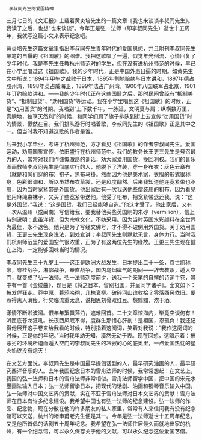      李叔同先生的爱国精神 

   三月七日的《文汇报》上载着黄炎培先生的一篇文章《我也来谈谈李叔同先生》。我读了之后，也想“也来谈谈”。今年正是弘一法师（即李叔同先生）逝世十五周年，我就写这篇小文来表示纪念吧。 

   黄炎培先生这篇文章里指出李叔同先生青年时代的爱国思想，并且附刊李叔同先生亲笔的自撰的《祖国歌》的图谱。我把这歌唱了一遍，似觉年光倒流，心情回复了少年时代。我是李先生任教杭州师范时的学生，但在没有进杭州师范的时候，早已在小学里唱过这《祖国歌》。我的少年时代，正是中国外患日逼的时期。如黄先生文中所说：1894年甲午之战败于日本，1895年割地赔款与日本讲和，1897年德占胶州湾，1898年英占威海卫，1899年法占广州湾，1900年八国联军占北京，1901年订约赔款讲和。——我的少年时代正在这些国耻之后。那时民间曾经有“抵制美货”、“抵制日货”、“劝用国货”等运动。我在小学里唱到这《祖国歌》的时候，正是“劝用国货”的时期。我唱到“上下数千年，一脉延，文明莫与肩；纵横数万里，膏腴地，独享天然利”的时候，和同学们肩了旗子排队到街上去宣传“劝用国货”时的情景，憬然在目。我们排队游行时唱着歌，李叔同先生的《祖国歌》正是其中之一。但当时我不知道这歌的作者是谁。 

   后来我小学毕业，考进了杭州师范，方才看见《祖国歌》的作者李叔同先生。爱国运动，劝用国货宣传，依旧盛行在杭州师范中。我们的教务长王更三先生是号召最力的人，常常对我们作慷慨激昂的训话，劝大家爱用国货，挽回利权。我们的音乐图画教师李叔同先生是彻底实行的人，他脱下了洋装，穿一身布衣：灰色云章布（就是和尚们穿的布）袍子，黑布马褂。然而因为他是美术家，衣服的形式很称身，色彩很调和，所以虽然布衣草裳，还是风度翩然。后来我知道他连宽紧带也不用，因为当时宽紧带是外国货。他出家后有一次我送他些僧装用的粗布，因为看见他用麻绳束袜子，又买了些宽紧带送他。他受了粗布，把宽紧带退还我，说：“这是外国货。”我说：“这是国货，我们已经能够自造。”他这才受了。他出家后，又有一次从温州（或闽南）写信给我，要我替他买些英国制的朱砂（vermilion），信上特别说明：此虽洋货，但为宗教文化，不妨采用。因为当时英国水彩颜料在全世界为最佳，永不退色。他只是为了写经文佛号，才不得不破例用外国货。关于劝用国货，王更三先生现身说法，到处宣讲；李叔同先生则默默无言，身体力行。当时我们杭州师范里的爱国空气很浓重，正为了有这两位先生的缘故。王更三先生现在健在上海，一定能够回味当时的情况。 

   李叔同先生三十九岁上——这正是欧洲大战发生，日本提出二十一条，袁世凯称帝，粤桂战争，湘鄂战争，奉直战争，国内乌烟瘴气的期间——辞去教职，遁入空门，就变成了弘一法师。弘一法师剃度前夕，送我一个亲笔的自撰的诗词手卷，其中有一首《金缕曲》，题目是《将之日本，留别祖国，并呈同学诸子》。全文如下：披发佯狂走。莽中原，暮鸦啼彻，几株衰柳。破碎河山谁收拾？零落西风依旧。便惹得离人消瘦。行矣临流重太息，说相思刻骨双红豆。愁黯黯，浓于酒。 

   漾情不断淞波溜。恨年年絮飘萍泊，遮难回首。二十文章惊海内，毕竟空谈何有！听匣底苍龙狂吼。长夜西风眠不得，度群生那惜心肝剖！是祖国，忍孤负！我还记得他展开这手卷来给我看的时候，特别指着这阕词，笑着对我说：“我作这阕词的时候，正是你的年纪。”当时我年幼无知，漠然无动于衷。现在回想，这暗示着：被恶劣的环境所迫而遁入空门的李叔同先生的冷寂的心的底奥里，一点爱国热忱的星火始终没有熄灭！ 

   在文艺方面说，李叔同先生是中国最早提倡话剧的人，最早研究油画的人，最早研究西洋音乐的人。去年我国纪念日本的雪舟法师的时候，我常常想起：在文艺上，我国的弘一法师和日本的雪舟法师非常相似。雪舟法师留学中国，把中国的宋元水墨画法输入日本；弘一法师留学日本，把现代的话剧、油画和钢琴音乐输入中国。弘一法师对中国文艺界的贡献，实在不亚于雪舟法师对日本文艺界的贡献！雪舟法师在日本有许多纪念建设。我希望中国也有弘一法师的纪念建设。弘一法师的作品、纪念物，现在分散在他的许多朋友的私人家里，常常有人来信问我有没有纪念馆可以交送，杭州的堵申甫老先生便是其一。今年是弘一法师逝世十五周年纪念，又是他所首倡的话剧五十周年纪念。我希望在弘一法师住居最久而就地出家的杭州，有一个纪念馆，可以永久保存关于他的文献，可以永久纪念这位爱国艺僧。 

